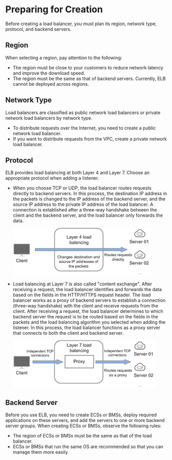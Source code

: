 # Preparing for Creation<a name="EN-US_TOPIC_0166333710"></a>

Before creating a load balancer, you must plan its region, network type, protocol, and backend servers.

## Region<a name="section12884538197"></a>

When selecting a region, pay attention to the following:

-   The region must be close to your customers to reduce network latency and improve the download speed.
-   The region must be the same as that of backend servers. Currently, ELB cannot be deployed across regions.

## Network Type<a name="section10223166162317"></a>

Load balancers are classified as public network load balancers or private network load balancers by network type.

-   To distribute requests over the Internet, you need to create a public network load balancer.
-   If you want to distribute requests from the VPC, create a private network load balancer.

## Protocol<a name="section05851991232"></a>

ELB provides load balancing at both Layer 4 and Layer 7. Choose an appropriate protocol when adding a listener.

-   When you choose TCP or UDP, the load balancer routes requests directly to backend servers. In this process, the destination IP address in the packets is changed to the IP address of the backend server, and the source IP address to the private IP address of the load balancer. A connection is established after a three-way handshake between the client and the backend server, and the load balancer only forwards the data.

    ![](figures/image-4level.png)

-   Load balancing at Layer 7 is also called "content exchange". After receiving a request, the load balancer identifies and forwards the data based on the fields in the HTTP/HTTPS request header. The load balancer works as a proxy of backend servers to establish a connection \(three-way handshake\) with the client and receive requests from the client. After receiving a request, the load balancer determines to which backend server the request is to be routed based on the fields in the packets and the load balancing algorithm you selected when adding the listener. In this process, the load balancer functions as a proxy server that connects to both the client and backend server. 

    ![](figures/image-7level.png)


## Backend Server<a name="section1824491002317"></a>

Before you use ELB, you need to create ECSs or BMSs, deploy required applications on these servers, and add the servers to one or more backend server groups. When creating ECSs or BMSs, observe the following rules:

-   The region of ECSs or BMSs must be the same as that of the load balancer.
-   ECSs or BMSs that run the same OS are recommended so that you can manage them more easily.

